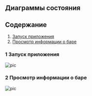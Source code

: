 ## Диаграммы состояния

## Содержание

1. [Запуск приложения](#1)
2. [Просмотр информации о баре](#2)

### 1 Запуск приложения <a name="1"></a>

![pic](https://github.com/NikitaMirosha/BarTraveler/blob/master/Documents/Diagrams/Conditions/start.jpg)

### 2 Просмотр информации о баре <a name="2"></a>

![pic](https://github.com/NikitaMirosha/BarTraveler/blob/master/Documents/Diagrams/Conditions/final-state.png)


